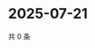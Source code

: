 # 2025-07-21

共 0 条

<!-- BEGIN ZHIHUVIDEO -->
<!-- 最后更新时间 Mon Jul 21 2025 17:20:33 GMT+0800 (China Standard Time) -->

<!-- END ZHIHUVIDEO -->
